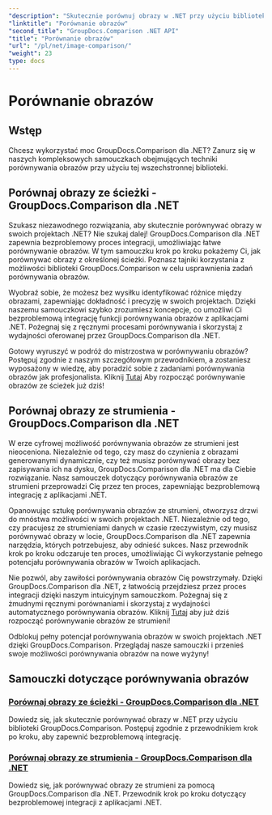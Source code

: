 ```yaml
---
"description": "Skutecznie porównuj obrazy w .NET przy użyciu biblioteki GroupDocs.Comparison. Samouczki krok po kroku dla bezproblemowej integracji ze ścieżki lub strumienia."
"linktitle": "Porównanie obrazów"
"second_title": "GroupDocs.Comparison .NET API"
"title": "Porównanie obrazów"
"url": "/pl/net/image-comparison/"
"weight": 23
type: docs
---
```

# Porównanie obrazów


## Wstęp

Chcesz wykorzystać moc GroupDocs.Comparison dla .NET? Zanurz się w naszych kompleksowych samouczkach obejmujących techniki porównywania obrazów przy użyciu tej wszechstronnej biblioteki.

## Porównaj obrazy ze ścieżki - GroupDocs.Comparison dla .NET

Szukasz niezawodnego rozwiązania, aby skutecznie porównywać obrazy w swoich projektach .NET? Nie szukaj dalej! GroupDocs.Comparison dla .NET zapewnia bezproblemowy proces integracji, umożliwiając łatwe porównywanie obrazów. W tym samouczku krok po kroku pokażemy Ci, jak porównywać obrazy z określonej ścieżki. Poznasz tajniki korzystania z możliwości biblioteki GroupDocs.Comparison w celu usprawnienia zadań porównywania obrazów.

Wyobraź sobie, że możesz bez wysiłku identyfikować różnice między obrazami, zapewniając dokładność i precyzję w swoich projektach. Dzięki naszemu samouczkowi szybko zrozumiesz koncepcje, co umożliwi Ci bezproblemową integrację funkcji porównywania obrazów z aplikacjami .NET. Pożegnaj się z ręcznymi procesami porównywania i skorzystaj z wydajności oferowanej przez GroupDocs.Comparison dla .NET.

Gotowy wyruszyć w podróż do mistrzostwa w porównywaniu obrazów? Postępuj zgodnie z naszym szczegółowym przewodnikiem, a zostaniesz wyposażony w wiedzę, aby poradzić sobie z zadaniami porównywania obrazów jak profesjonalista. Kliknij [Tutaj](./compare-images-from-path/) Aby rozpocząć porównywanie obrazów ze ścieżek już dziś!

## Porównaj obrazy ze strumienia - GroupDocs.Comparison dla .NET

W erze cyfrowej możliwość porównywania obrazów ze strumieni jest nieoceniona. Niezależnie od tego, czy masz do czynienia z obrazami generowanymi dynamicznie, czy też musisz porównywać obrazy bez zapisywania ich na dysku, GroupDocs.Comparison dla .NET ma dla Ciebie rozwiązanie. Nasz samouczek dotyczący porównywania obrazów ze strumieni przeprowadzi Cię przez ten proces, zapewniając bezproblemową integrację z aplikacjami .NET.

Opanowując sztukę porównywania obrazów ze strumieni, otworzysz drzwi do mnóstwa możliwości w swoich projektach .NET. Niezależnie od tego, czy pracujesz ze strumieniami danych w czasie rzeczywistym, czy musisz porównywać obrazy w locie, GroupDocs.Comparison dla .NET zapewnia narzędzia, których potrzebujesz, aby odnieść sukces. Nasz przewodnik krok po kroku odczaruje ten proces, umożliwiając Ci wykorzystanie pełnego potencjału porównywania obrazów w Twoich aplikacjach.

Nie pozwól, aby zawiłości porównywania obrazów Cię powstrzymały. Dzięki GroupDocs.Comparison dla .NET, z łatwością przejdziesz przez proces integracji dzięki naszym intuicyjnym samouczkom. Pożegnaj się z żmudnymi ręcznymi porównaniami i skorzystaj z wydajności automatycznego porównywania obrazów. Kliknij [Tutaj](./compare-images-from-stream/) aby już dziś rozpocząć porównywanie obrazów ze strumieni!

Odblokuj pełny potencjał porównywania obrazów w swoich projektach .NET dzięki GroupDocs.Comparison. Przeglądaj nasze samouczki i przenieś swoje możliwości porównywania obrazów na nowe wyżyny!
## Samouczki dotyczące porównywania obrazów
### [Porównaj obrazy ze ścieżki - GroupDocs.Comparison dla .NET](./compare-images-from-path/)
Dowiedz się, jak skutecznie porównywać obrazy w .NET przy użyciu biblioteki GroupDocs.Comparison. Postępuj zgodnie z przewodnikiem krok po kroku, aby zapewnić bezproblemową integrację.
### [Porównaj obrazy ze strumienia - GroupDocs.Comparison dla .NET](./compare-images-from-stream/)
Dowiedz się, jak porównywać obrazy ze strumieni za pomocą GroupDocs.Comparison dla .NET. Przewodnik krok po kroku dotyczący bezproblemowej integracji z aplikacjami .NET.